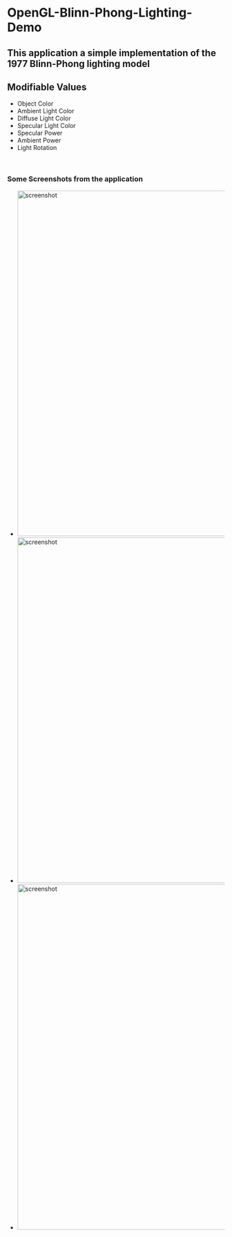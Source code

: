 # OpenGL-Blinn-Phong-Lighting-Demo

## This application a simple implementation of the 1977 Blinn-Phong lighting model


## Modifiable Values
* Object Color
* Ambient Light Color
* Diffuse Light Color
* Specular Light Color
* Specular Power
* Ambient Power
* Light Rotation


<br />

### Some Screenshots from the application
*  <img src="https://user-images.githubusercontent.com/70861720/128523229-ec1460d4-01ab-44e5-9257-5fb1965c7340.jpg" alt="screenshot" width="800"/>
*  <img src="https://user-images.githubusercontent.com/70861720/128200534-3c3e09ba-bbd5-4019-9ebf-fc94626a843c.jpg" alt="screenshot" width="800"/>
*  <img src="https://user-images.githubusercontent.com/70861720/128200884-ddf4b258-54e3-4f89-a141-f53f84ddd52f.jpg" alt="screenshot" width="800"/>


